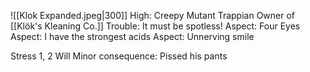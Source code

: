 ![[Klok Expanded.jpeg|300]]
High: Creepy Mutant Trappian Owner of [[Klök's Kleaning Co.]]
Trouble: It must be spotless!
Aspect: Four Eyes
Aspect: I have the strongest acids
Aspect: Unnerving smile

Stress
1, 2 Will
Minor consequence: Pissed his pants